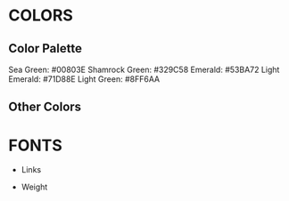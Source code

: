 # COLORS

## Color Palette

Sea Green: #00803E
Shamrock Green: #329C58
Emerald: #53BA72
Light Emerald: #71D88E
Light Green: #8FF6AA

## Other Colors 


# FONTS

- Links

- Weight
